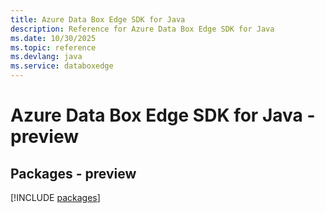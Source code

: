 ```yaml
---
title: Azure Data Box Edge SDK for Java
description: Reference for Azure Data Box Edge SDK for Java
ms.date: 10/30/2025
ms.topic: reference
ms.devlang: java
ms.service: databoxedge
---
```

# Azure Data Box Edge SDK for Java - preview
## Packages - preview
[!INCLUDE [packages](data-box-edge-index.md)]